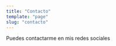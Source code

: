 ```yaml
---
title: "Contacto"
template: "page"
slug: "contacto"
---
```

Puedes contactarme en mis redes sociales